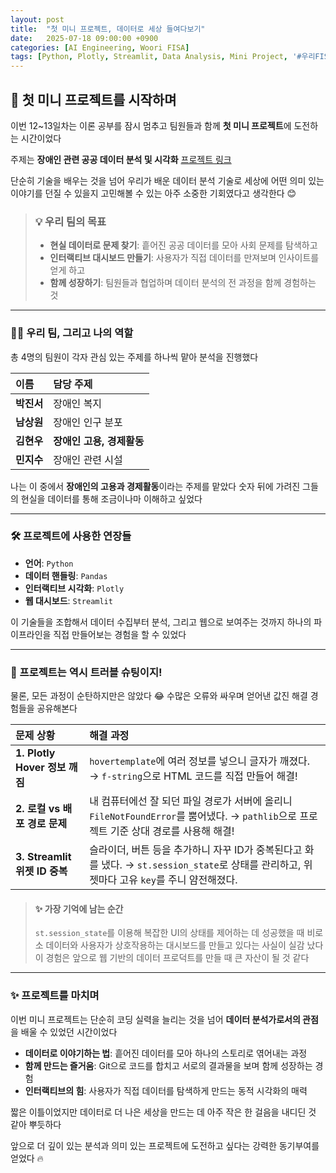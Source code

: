 ```yaml
---
layout: post
title:  "첫 미니 프로젝트, 데이터로 세상 들여다보기"
date:   2025-07-18 09:00:00 +0900
categories: [AI Engineering, Woori FISA]
tags: [Python, Plotly, Streamlit, Data Analysis, Mini Project, '#우리FIS아카데미', '#우리FISA', '#AI엔지니어링', '#K-디지털트레이닝', '#우리에프아이에스', '#글로벌소프트웨어캠퍼스']
---
```


## 🚀 첫 미니 프로젝트를 시작하며

이번 12~13일차는 이론 공부를 잠시 멈추고
팀원들과 함께 **첫 미니 프로젝트**에 도전하는 시간이었다

주제는 **장애인 관련 공공 데이터 분석 및 시각화**
[프로젝트 링크](https://github.com/HxWOO/WOORI_FISA_05_DATA_Practice)

단순히 기술을 배우는 것을 넘어
우리가 배운 데이터 분석 기술로
세상에 어떤 의미 있는 이야기를 던질 수 있을지 고민해볼 수 있는
아주 소중한 기회였다고 생각한다 😊

> ### 💡 우리 팀의 목표
> - **현실 데이터로 문제 찾기**: 흩어진 공공 데이터를 모아 사회 문제를 탐색하고
> - **인터랙티브 대시보드 만들기**: 사용자가 직접 데이터를 만져보며 인사이트를 얻게 하고
> - **함께 성장하기**: 팀원들과 협업하며 데이터 분석의 전 과정을 함께 경험하는 것

---

### 🧑‍💻 우리 팀, 그리고 나의 역할

총 4명의 팀원이 각자 관심 있는 주제를 하나씩 맡아 분석을 진행했다

| 이름 | 담당 주제 |
| :--- | :--- |
| **박진서** | 장애인 복지 |
| **남상원** | 장애인 인구 분포 |
| **김현우** | **장애인 고용, 경제활동** |
| **민지수** | 장애인 관련 시설 |

나는 이 중에서 **장애인의 고용과 경제활동**이라는 주제를 맡았다
숫자 뒤에 가려진 그들의 현실을
데이터를 통해 조금이나마 이해하고 싶었다

---

### 🛠️ 프로젝트에 사용한 연장들

- **언어**: `Python`
- **데이터 핸들링**: `Pandas`
- **인터랙티브 시각화**: `Plotly`
- **웹 대시보드**: `Streamlit`

이 기술들을 조합해서
데이터 수집부터 분석, 그리고 웹으로 보여주는 것까지
하나의 파이프라인을 직접 만들어보는 경험을 할 수 있었다

---

### 🤯 프로젝트는 역시 트러블 슈팅이지!

물론, 모든 과정이 순탄하지만은 않았다 😂
수많은 오류와 싸우며 얻어낸 값진 해결 경험들을 공유해본다

| 문제 상황 | 해결 과정 |
| :--- | :--- |
| **1. Plotly Hover 정보 깨짐** | `hovertemplate`에 여러 정보를 넣으니 글자가 깨졌다. → `f-string`으로 HTML 코드를 직접 만들어 해결! |
| **2. 로컬 vs 배포 경로 문제** | 내 컴퓨터에선 잘 되던 파일 경로가 서버에 올리니 `FileNotFoundError`를 뿜어냈다. → `pathlib`으로 프로젝트 기준 상대 경로를 사용해 해결! |
| **3. Streamlit 위젯 ID 중복** | 슬라이더, 버튼 등을 추가하니 자꾸 ID가 중복된다고 화를 냈다. → `st.session_state`로 상태를 관리하고, 위젯마다 고유 `key`를 주니 얌전해졌다. |

> #### ✨ 가장 기억에 남는 순간
> `st.session_state`를 이용해 복잡한 UI의 상태를 제어하는 데 성공했을 때
> 비로소 데이터와 사용자가 상호작용하는 대시보드를 만들고 있다는 사실이 실감 났다
> 이 경험은 앞으로 웹 기반의 데이터 프로덕트를 만들 때 큰 자산이 될 것 같다

---

### ✨ 프로젝트를 마치며

이번 미니 프로젝트는 단순히 코딩 실력을 늘리는 것을 넘어
**데이터 분석가로서의 관점**을 배울 수 있었던 시간이었다

- **데이터로 이야기하는 법**: 흩어진 데이터를 모아 하나의 스토리로 엮어내는 과정
- **함께 만드는 즐거움**: Git으로 코드를 합치고 서로의 결과물을 보며 함께 성장하는 경험
- **인터랙티브의 힘**: 사용자가 직접 데이터를 탐색하게 만드는 동적 시각화의 매력

짧은 이틀이었지만
데이터로 더 나은 세상을 만드는 데
아주 작은 한 걸음을 내디딘 것 같아 뿌듯하다

앞으로 더 깊이 있는 분석과 의미 있는 프로젝트에 도전하고 싶다는
강력한 동기부여를 얻었다 🔥
